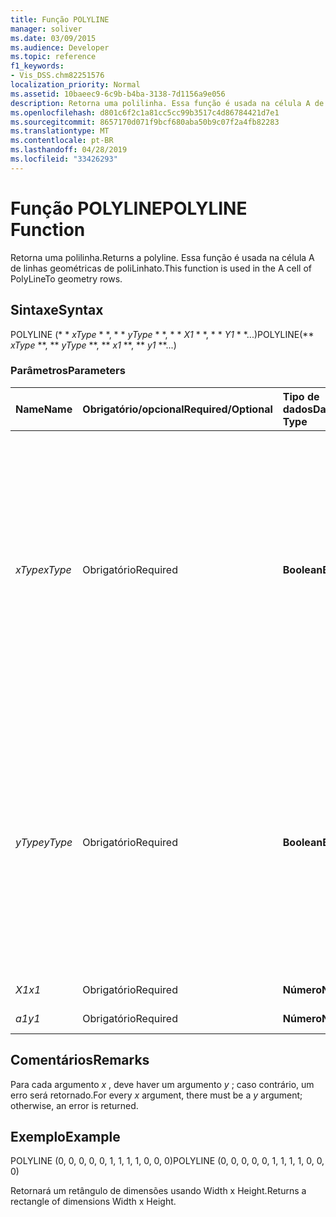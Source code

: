 ```yaml
---
title: Função POLYLINE
manager: soliver
ms.date: 03/09/2015
ms.audience: Developer
ms.topic: reference
f1_keywords:
- Vis_DSS.chm82251576
localization_priority: Normal
ms.assetid: 10baeec9-6c9b-b4ba-3138-7d1156a9e056
description: Retorna uma polilinha. Essa função é usada na célula A de linhas geométricas de poliLinhato.
ms.openlocfilehash: d801c6f2c1a81cc5cc99b3517c4d86784421d7e1
ms.sourcegitcommit: 8657170d071f9bcf680aba50b9c07f2a4fb82283
ms.translationtype: MT
ms.contentlocale: pt-BR
ms.lasthandoff: 04/28/2019
ms.locfileid: "33426293"
---
```

# <a name="polyline-function"></a><span data-ttu-id="daac3-104">Função POLYLINE</span><span class="sxs-lookup"><span data-stu-id="daac3-104">POLYLINE Function</span></span>

<span data-ttu-id="daac3-105">Retorna uma polilinha.</span><span class="sxs-lookup"><span data-stu-id="daac3-105">Returns a polyline.</span></span> <span data-ttu-id="daac3-106">Essa função é usada na célula A de linhas geométricas de poliLinhato.</span><span class="sxs-lookup"><span data-stu-id="daac3-106">This function is used in the A cell of PolyLineTo geometry rows.</span></span> 
  
## <a name="syntax"></a><span data-ttu-id="daac3-107">Sintaxe</span><span class="sxs-lookup"><span data-stu-id="daac3-107">Syntax</span></span>

<span data-ttu-id="daac3-108">POLYLINE (\* \* *xType* \* \*, \* \* *yType* \* \*, \* \* *X1* \* \*, \* \* *Y1* \* \*...)</span><span class="sxs-lookup"><span data-stu-id="daac3-108">POLYLINE(\*\* *xType* \*\*, \*\* *yType* \*\*, \*\* *x1* \*\*, \*\* *y1* \*\*...)</span></span> 
  
### <a name="parameters"></a><span data-ttu-id="daac3-109">Parâmetros</span><span class="sxs-lookup"><span data-stu-id="daac3-109">Parameters</span></span>

|<span data-ttu-id="daac3-110">**Name**</span><span class="sxs-lookup"><span data-stu-id="daac3-110">**Name**</span></span>|<span data-ttu-id="daac3-111">**Obrigatório/opcional**</span><span class="sxs-lookup"><span data-stu-id="daac3-111">**Required/Optional**</span></span>|<span data-ttu-id="daac3-112">**Tipo de dados**</span><span class="sxs-lookup"><span data-stu-id="daac3-112">**Data Type**</span></span>|<span data-ttu-id="daac3-113">**Descrição**</span><span class="sxs-lookup"><span data-stu-id="daac3-113">**Description**</span></span>|
|:-----|:-----|:-----|:-----|
| <span data-ttu-id="daac3-114">_xType_</span><span class="sxs-lookup"><span data-stu-id="daac3-114">_xType_</span></span> <br/> |<span data-ttu-id="daac3-115">Obrigatório</span><span class="sxs-lookup"><span data-stu-id="daac3-115">Required</span></span>  <br/> |<span data-ttu-id="daac3-116">**Boolean**</span><span class="sxs-lookup"><span data-stu-id="daac3-116">**Boolean**</span></span> <br/> |<span data-ttu-id="daac3-117">Especifica como interpretar os dados de entrada _x_ .</span><span class="sxs-lookup"><span data-stu-id="daac3-117">Specifies how to interpret the  _x_ input data.</span></span> <span data-ttu-id="daac3-118">Se _xType_ for 0, os dados de entrada _x_serão interpretados como uma porcentagem de largura.</span><span class="sxs-lookup"><span data-stu-id="daac3-118">If  _xType_ is 0, the input  _x_-data is interpreted as a percentage of Width.</span></span> <span data-ttu-id="daac3-119">Se _xType_ for 1, os dados _x_-Input serão interpretados como uma coordenada local.</span><span class="sxs-lookup"><span data-stu-id="daac3-119">If  _xType_ is 1, the input  _x_-data is interpreted as a local coordinate.</span></span>  <br/> |
| <span data-ttu-id="daac3-120">_yType_</span><span class="sxs-lookup"><span data-stu-id="daac3-120">_yType_</span></span> <br/> |<span data-ttu-id="daac3-121">Obrigatório</span><span class="sxs-lookup"><span data-stu-id="daac3-121">Required</span></span>  <br/> |<span data-ttu-id="daac3-122">**Boolean**</span><span class="sxs-lookup"><span data-stu-id="daac3-122">**Boolean**</span></span> <br/> |<span data-ttu-id="daac3-123">Especifica como interpretar os dados de entrada _y_.</span><span class="sxs-lookup"><span data-stu-id="daac3-123">Specifies how to interpret the  _y_-input data.</span></span> <span data-ttu-id="daac3-124">Se _yType_ for 0, os dados _y_de entrada serão interpretados como uma porcentagem da altura.</span><span class="sxs-lookup"><span data-stu-id="daac3-124">If  _yType_ is 0, the input  _y_-data is interpreted as a percentage of Height.</span></span> <span data-ttu-id="daac3-125">Se _yType_ for 1, os dados _y_de entrada serão interpretados como uma coordenada local.</span><span class="sxs-lookup"><span data-stu-id="daac3-125">If  _yType_ is 1, the input  _y_-data is interpreted as a local coordinate.</span></span>  <br/> |
| <span data-ttu-id="daac3-126">_X1_</span><span class="sxs-lookup"><span data-stu-id="daac3-126">_x1_</span></span> <br/> |<span data-ttu-id="daac3-127">Obrigatório</span><span class="sxs-lookup"><span data-stu-id="daac3-127">Required</span></span>  <br/> |<span data-ttu-id="daac3-128">**Número**</span><span class="sxs-lookup"><span data-stu-id="daac3-128">**Number**</span></span> <br/> | <span data-ttu-id="daac3-129">Uma coordenada _x_.</span><span class="sxs-lookup"><span data-stu-id="daac3-129">An  _x_-coordinate.</span></span>  <br/> |
| <span data-ttu-id="daac3-130">_a1_</span><span class="sxs-lookup"><span data-stu-id="daac3-130">_y1_</span></span> <br/> |<span data-ttu-id="daac3-131">Obrigatório</span><span class="sxs-lookup"><span data-stu-id="daac3-131">Required</span></span>  <br/> |<span data-ttu-id="daac3-132">**Número**</span><span class="sxs-lookup"><span data-stu-id="daac3-132">**Number**</span></span> <br/> |<span data-ttu-id="daac3-133">Uma coordenada _y_.</span><span class="sxs-lookup"><span data-stu-id="daac3-133">A  _y_-coordinate.</span></span>  <br/> |
   
## <a name="remarks"></a><span data-ttu-id="daac3-134">Comentários</span><span class="sxs-lookup"><span data-stu-id="daac3-134">Remarks</span></span>

<span data-ttu-id="daac3-135">Para cada argumento *x* , deve haver um argumento *y* ; caso contrário, um erro será retornado.</span><span class="sxs-lookup"><span data-stu-id="daac3-135">For every  *x*  argument, there must be a  *y*  argument; otherwise, an error is returned.</span></span> 
  
## <a name="example"></a><span data-ttu-id="daac3-136">Exemplo</span><span class="sxs-lookup"><span data-stu-id="daac3-136">Example</span></span>

<span data-ttu-id="daac3-137">POLYLINE (0, 0, 0, 0, 0, 1, 1, 1, 1, 0, 0, 0)</span><span class="sxs-lookup"><span data-stu-id="daac3-137">POLYLINE (0, 0, 0, 0, 0, 1, 1, 1, 1, 0, 0, 0)</span></span> 
  
<span data-ttu-id="daac3-138">Retornará um retângulo de dimensões usando Width x Height.</span><span class="sxs-lookup"><span data-stu-id="daac3-138">Returns a rectangle of dimensions Width x Height.</span></span> 
  

